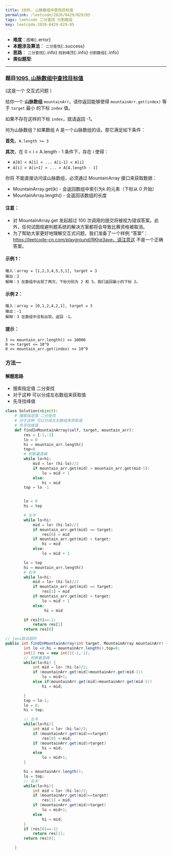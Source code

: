 ```yaml
---
title: 1095. 山脉数组中查找目标值
permalink: /leetcode/2020/0429/029/05
tags: leetcode 二分查找 分割数组
key: leetcode-2020-0429-029-05
---
```

- __难度__：`困难`{:.error}
- __本题涉及算法__： `二分查找`{:.success}
- __思路__： `二分查找`{:.info} `找到峰顶`{:.info}  `分割数组`{:.info}
- __类似题型__:


---

### 题目[1095. 山脉数组中查找目标值](https://leetcode-cn.com/problems/find-in-mountain-array/)
(这是一个 交互式问题 ）

给你一个 __山脉数组__ `mountainArr`，请你返回能够使得 `mountainArr.get(index)` 等于 `target` 最小 的下标 `index` 值。

如果不存在这样的下标 `index`，就请返回 -1。
 

何为山脉数组？如果数组 A 是一个山脉数组的话，那它满足如下条件：

__首先__，`A.length >= 3`

__其次__，在 0 < i < A.length - 1 条件下，存在 i 使得：

- `A[0] < A[1] < ... A[i-1] < A[i]`
- `A[i] > A[i+1] > ... > A[A.length - 1]`
 

你将 不能直接访问该山脉数组，必须通过 MountainArray 接口来获取数据：

- MountainArray.get(k) - 会返回数组中索引为k 的元素（下标从 0 开始）
- MountainArray.length() - 会返回该数组的长度
 

#### 注意：
- 对 MountainArray.get 发起超过 100 次调用的提交将被视为错误答案。此外，任何试图规避判题系统的解决方案都将会导致比赛资格被取消。
- 为了帮助大家更好地理解交互式问题，我们准备了一个样例 “答案”：https://leetcode-cn.com/playground/RKhe3ave，请注意这 不是一个正确答案。

#### 示例 1：
```
输入：array = [1,2,3,4,5,3,1], target = 3
输出：2
解释：3 在数组中出现了两次，下标分别为 2 和 5，我们返回最小的下标 2。
```
#### 示例 2：
```
输入：array = [0,1,2,4,2,1], target = 3
输出：-1
解释：3 在数组中没有出现，返回 -1。
```

#### 提示：
```
3 <= mountain_arr.length() <= 10000
0 <= target <= 10^9
0 <= mountain_arr.get(index) <= 10^9
```


### 方法一
#### 解题思路
- 搜索指定值 二分查找
- 对于这种 可以分成左右数组来获取值
- 先寻找峰值

```python
class Solution(object):
    # 搜索指定值 二分查找
    # 对于这种 可以分成左右数组来获取值
    # 先寻找峰值
    def findInMountainArray(self, target, mountain_arr):
        res = [-1,-1]
        lo = 0
        hi = mountain_arr.length()
        top=0
        # 判断最高峰
        while lo<hi:
            mid = lo+ (hi-lo)//2
            if mountain_arr.get(mid) > mountain_arr.get(mid-1):
                lo = mid + 1
            else:
                hi = mid
        top = lo -1


        lo = 0
        hi = top

        # 左半
        while lo<hi:
            mid = lo+ (hi-lo)//2
            if mountain_arr.get(mid) == target:
                res[0] = mid
            if mountain_arr.get(mid) > target:
                hi = mid
            else:
                lo = mid + 1

        lo = top
        hi = mountain_arr.length()
        # 右半
        while lo<hi:
            mid = lo+ (hi-lo)//2
            if mountain_arr.get(mid) == target:
                res[1] = mid
            if mountain_arr.get(mid) > target:
                lo = mid + 1
            else:
                 hi = mid

        if res[0]==-1:
            return res[1]
        return res[0]
```

```java
// java版会超时
public int findInMountainArray(int target, MountainArray mountainArr) {
        int lo =0,hi = mountainArr.length(),top=0;
        int[] res = new int[]{-1,-1};
        // 判断最高峰
        while(lo<hi) {
            int mid = lo+ (hi-lo)/2;
            if (mountainArr.get(mid]>mountainArr.get(mid-1))
                lo = mid+1;
            else if(mountainArr.get(mid]<mountainArr.get(mid-1))
                hi = mid;

        }
        top = lo-1;
        lo = 0;
        hi = top;

        // 左半
        while(lo<hi){
            int mid = lo+ (hi-lo)/2;
            if (mountainArr.get(mid)==target)
                res[0] = mid;
            if (mountainArr.get(mid)>target)
                hi = mid;
            else
                lo = mid+1;
        }

        hi = mountainArr.length();
        lo = top;
        // 右半
        while(lo<hi){
            int mid = lo+ (hi-lo)/2;
            if (mountainArr.get(mid)==target)
                res[1] = mid;
            if (mountainArr.get(mid)>target)
                lo = mid+1;
            else
                hi = mid;
        }
        if (res[0]==-1)
            return res[1];
        return res[0];

    }
```
